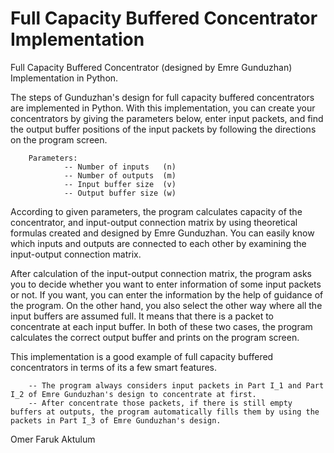 # Full Capacity Buffered Concentrator Implementation

Full Capacity Buffered Concentrator (designed by Emre Gunduzhan) Implementation in Python.

The steps of Gunduzhan's design for full capacity buffered concentrators are implemented in Python. With this implementation, you can create your concentrators by giving the parameters below, enter input packets, and find the output buffer positions of the input packets by following the directions on the program screen.
        
        Parameters:
                -- Number of inputs   (n)
                -- Number of outputs  (m)
                -- Input buffer size  (v)
                -- Output buffer size (w)
        
According to given parameters, the program calculates capacity of the concentrator, and input-output connection matrix by using
theoretical formulas created and designed by Emre Gunduzhan. You can easily know which inputs and outputs are connected to each other by examining the input-output connection matrix.

After calculation of the input-output connection matrix, the program asks you to decide whether you want to enter information of some input packets or not. If you want, you can enter the information by the help of guidance of the program. On the other hand, you also select the other way where all the input buffers are assumed full. It means that there is a packet to concentrate at each input buffer. In both of these two cases, the program calculates the correct output buffer and prints on the program screen.

This implementation is a good example of full capacity buffered concentrators in terms of its a few smart features. 

        -- The program always considers input packets in Part I_1 and Part I_2 of Emre Gunduzhan's design to concentrate at first.
        -- After concentrate those packets, if there is still empty buffers at outputs, the program automatically fills them by using the packets in Part I_3 of Emre Gunduzhan's design. 
        
Omer Faruk Aktulum
